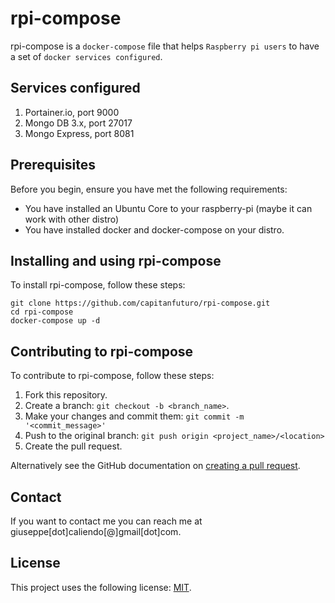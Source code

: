 # rpi-compose

rpi-compose is a `docker-compose` file that helps `Raspberry pi users` to have a set of `docker services configured`.

## Services configured

1. Portainer.io, port 9000
2. Mongo DB 3.x, port 27017
3. Mongo Express, port 8081

## Prerequisites

Before you begin, ensure you have met the following requirements:

* You have installed an Ubuntu Core to your raspberry-pi (maybe it can work with other distro)
* You have installed docker and docker-compose on your distro.

## Installing and using rpi-compose

To install rpi-compose, follow these steps:

```
git clone https://github.com/capitanfuturo/rpi-compose.git
cd rpi-compose
docker-compose up -d
```

## Contributing to rpi-compose
To contribute to rpi-compose, follow these steps:

1. Fork this repository.
2. Create a branch: `git checkout -b <branch_name>`.
3. Make your changes and commit them: `git commit -m '<commit_message>'`
4. Push to the original branch: `git push origin <project_name>/<location>`
5. Create the pull request.

Alternatively see the GitHub documentation on [creating a pull request](https://help.github.com/en/github/collaborating-with-issues-and-pull-requests/creating-a-pull-request).

<!-- 
## Contributors

Thanks to the following people who have contributed to this project:

* [@scottydocs](https://github.com/scottydocs) 📖
* [@cainwatson](https://github.com/cainwatson) 🐛
* [@calchuchesta](https://github.com/calchuchesta) 🐛

You might want to consider using something like the [All Contributors](https://github.com/all-contributors/all-contributors) specification and its [emoji key](https://allcontributors.org/docs/en/emoji-key).
-->

## Contact

If you want to contact me you can reach me at giuseppe[dot]caliendo[@]gmail[dot]com.

## License
This project uses the following license: [MIT](LICENSE).